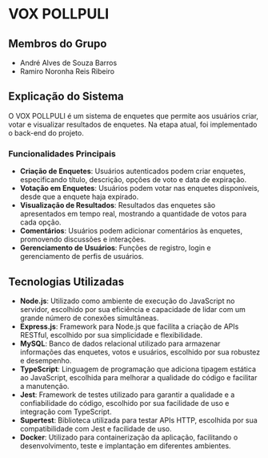 # VOX POLLPULI

## Membros do Grupo
- André Alves de Souza Barros
- Ramiro Noronha Reis Ribeiro

## Explicação do Sistema
O VOX POLLPULI é um sistema de enquetes que permite aos usuários criar, votar e visualizar resultados de enquetes. Na etapa atual, foi implementado o back-end do projeto. 

### Funcionalidades Principais
- **Criação de Enquetes**: Usuários autenticados podem criar enquetes, especificando título, descrição, opções de voto e data de expiração.
- **Votação em Enquetes**: Usuários podem votar nas enquetes disponíveis, desde que a enquete haja expirado.
- **Visualização de Resultados**: Resultados das enquetes são apresentados em tempo real, mostrando a quantidade de votos para cada opção.
- **Comentários**: Usuários podem adicionar comentários às enquetes, promovendo discussões e interações.
- **Gerenciamento de Usuários**: Funções de registro, login e gerenciamento de perfis de usuários.

## Tecnologias Utilizadas
- **Node.js**: Utilizado como ambiente de execução do JavaScript no servidor, escolhido por sua eficiência e capacidade de lidar com um grande número de conexões simultâneas.
- **Express.js**: Framework para Node.js que facilita a criação de APIs RESTful, escolhido por sua simplicidade e flexibilidade.
- **MySQL**: Banco de dados relacional utilizado para armazenar informações das enquetes, votos e usuários, escolhido por sua robustez e desempenho.
- **TypeScript**: Linguagem de programação que adiciona tipagem estática ao JavaScript, escolhida para melhorar a qualidade do código e facilitar a manutenção.
- **Jest**: Framework de testes utilizado para garantir a qualidade e a confiabilidade do código, escolhido por sua facilidade de uso e integração com TypeScript.
- **Supertest**: Biblioteca utilizada para testar APIs HTTP, escolhida por sua compatibilidade com Jest e facilidade de uso.
- **Docker**: Utilizado para containerização da aplicação, facilitando o desenvolvimento, teste e implantação em diferentes ambientes.
